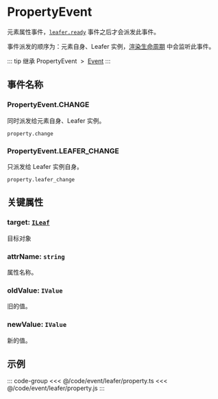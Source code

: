 # PropertyEvent

元素属性事件，[`leafer.ready`](./Leafer.md) 事件之后才会派发此事件。

事件派发的顺序为：元素自身、Leafer 实例，[渲染生命周期](/guide/life/render.md) 中会监听此事件。

::: tip 继承
PropertyEvent &nbsp;>&nbsp; [Event](../basic/Event.md)
:::

## 事件名称

### PropertyEvent.CHANGE

同时派发给元素自身、Leafer 实例。

`property.change`

### PropertyEvent.LEAFER_CHANGE

只派发给 Leafer 实例自身。

`property.leafer_change`

## 关键属性

### target: [`ILeaf`](/api/interfaces/ILeaf.md)

目标对象

### attrName: `string`

属性名称。

### oldValue: `IValue`

旧的值。

### newValue: `IValue`

新的值。

<!-- ## 继承事件

### [Event](./Event.md) -->

<!-- ## API

### [PropertyEvent](/api/classes/PropertyEvent.md) -->

## 示例

::: code-group
<<< @/code/event/leafer/property.ts
<<< @/code/event/leafer/property.js
:::
